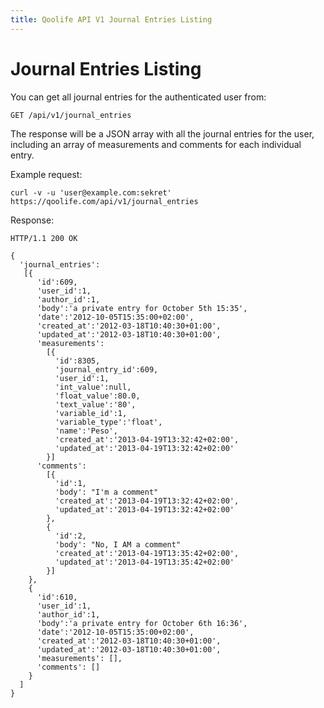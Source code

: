 ```yaml
---
title: Qoolife API V1 Journal Entries Listing
---
```


# Journal Entries Listing

You can get all journal entries for the authenticated user from:

    GET /api/v1/journal_entries

The response will be a JSON array with all the journal entries for the user, including an array of measurements and comments for each individual entry.

Example request:

    curl -v -u 'user@example.com:sekret' https://qoolife.com/api/v1/journal_entries

Response:

    HTTP/1.1 200 OK

    {
      'journal_entries':
       [{
          'id':609,
          'user_id':1,
          'author_id':1,
          'body':'a private entry for October 5th 15:35',
          'date':'2012-10-05T15:35:00+02:00',
          'created_at':'2012-03-18T10:40:30+01:00',
          'updated_at':'2012-03-18T10:40:30+01:00',
          'measurements':
            [{
              'id':8305,
              'journal_entry_id':609,
              'user_id':1,
              'int_value':null,
              'float_value':80.0,
              'text_value':'80',
              'variable_id':1,
              'variable_type':'float',
              'name':'Peso',
              'created_at':'2013-04-19T13:32:42+02:00',
              'updated_at':'2013-04-19T13:32:42+02:00'
            }]
          'comments':
            [{
              'id':1,
              'body': "I'm a comment"
              'created_at':'2013-04-19T13:32:42+02:00',
              'updated_at':'2013-04-19T13:32:42+02:00'
            },
            {
              'id':2,
              'body': "No, I AM a comment"
              'created_at':'2013-04-19T13:35:42+02:00',
              'updated_at':'2013-04-19T13:35:42+02:00'
            }]
        },
        {
          'id':610,
          'user_id':1,
          'author_id':1,
          'body':'a private entry for October 6th 16:36',
          'date':'2012-10-05T15:35:00+02:00',
          'created_at':'2012-03-18T10:40:30+01:00',
          'updated_at':'2012-03-18T10:40:30+01:00',
          'measurements': [],
          'comments': []
        }
      ]
    }
